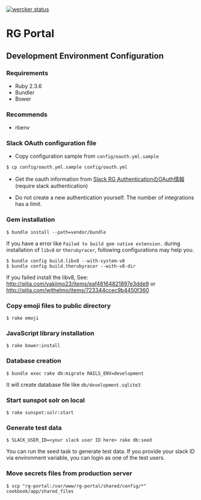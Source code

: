 [![wercker status](https://app.wercker.com/status/8b20b8afc5a36ed37689fe7ada9b7d82/m "wercker status")](https://app.wercker.com/project/bykey/8b20b8afc5a36ed37689fe7ada9b7d82)

RG Portal
=====

## Development Environment Configuration

### Requirements

* Ruby 2.3.6
* Bundler
* Bower

### Recommends

* rbenv

### Slack OAuth configuration file

* Copy configuration sample from `config/oauth.yml.sample`

```
$ cp config/oauth.yml.sample config/oauth.yml
```
* Get the oauth information from [Slack RG AuthenticationのOAuth情報](http://portal.sfc.wide.ad.jp/pages/service/portal/oauth) (require slack authentication)

* Do not create a new authentication yourself. The number of integrations has a limit.

### Gem installation

```
$ bundle install --path=vendor/bundle
```

If you have a error like `Failed to build gem native extension.` during installation of `libv8` or `therubyracer`, following configurations may help you.

```
$ bundle config build.libv8 --with-system-v8
$ bundle config build.therubyracer --with-v8-dir
```

If you failed install the libv8, See: http://qiita.com/yakiimo23/items/eaf48164821897e3dde9 or http://qiita.com/withelmo/items/723344ccec9b4450f360

### Copy emoji files to public directory

```
$ rake emoji
```

### JavaScript library installation

```
$ rake bower:install
```

### Database creation

```
$ bundle exec rake db:migrate RAILS_ENV=development
```

It will create database file like `db/development.sqlite3`

### Start sunspot solr on local

```
$ rake sunspot:solr:start
```

### Generate test data

```
$ SLACK_USER_ID=<your slack user ID here> rake db:seed
```

You can run the seed task to generate test data.
If you provide your slack ID via environment variable, you can login as one of the test users.

### Move secrets files from production server

```
$ scp "rg-portal:/var/www/rg-portal/shared/config/*" cookbook/app/shared_files
```

